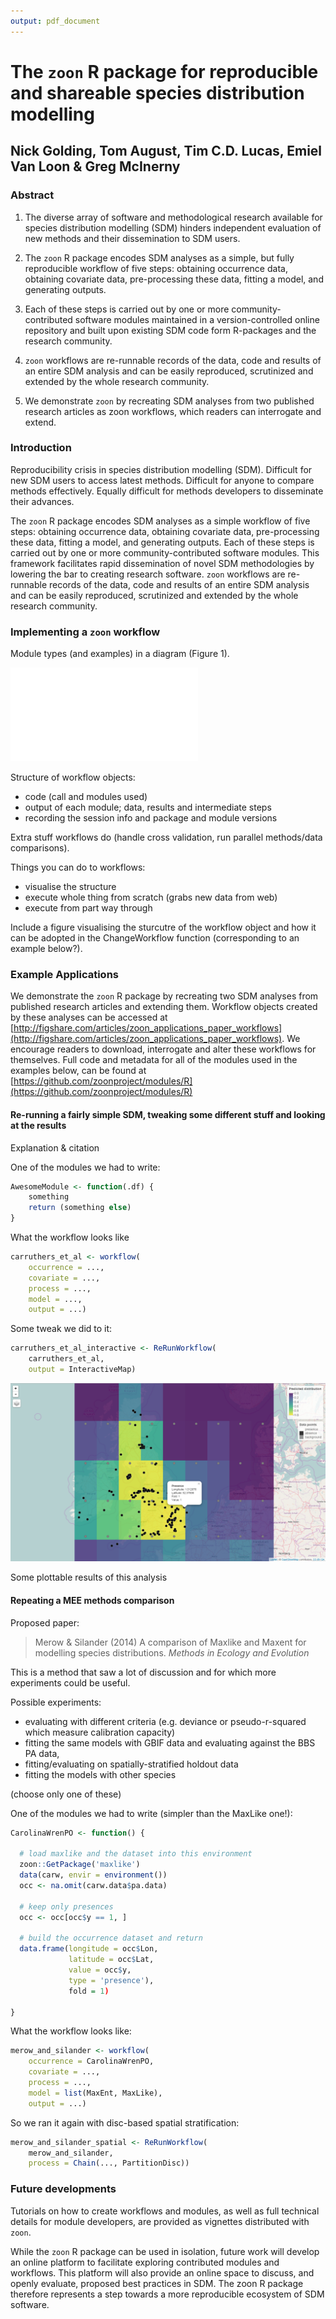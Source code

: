 ```yaml
---
output: pdf_document
---
```

# The `zoon` R package for reproducible and shareable species distribution modelling

## Nick Golding, Tom August, Tim C.D. Lucas, Emiel Van Loon & Greg McInerny

### Abstract

1. The diverse array of software and methodological research available for species distribution modelling (SDM) hinders independent evaluation of new methods and their dissemination to SDM users.  

2. The `zoon` R package encodes SDM analyses as a simple, but fully reproducible workflow of five steps: obtaining occurrence data, obtaining covariate data, pre-processing these data, fitting a model, and generating outputs.

3. Each of these steps is carried out by one or more community-contributed software modules maintained in a version-controlled online repository and built upon existing SDM code form R-packages and the research community.

4. `zoon` workflows are re-runnable records of the data, code and results of an entire SDM analysis and can be easily reproduced, scrutinized and extended by the whole research community.
 
5. We demonstrate `zoon` by recreating SDM analyses from two published research articles as zoon workflows, which readers can interrogate and extend.

### Introduction

<!-- The Problem -->
Reproducibility crisis in species distribution modelling (SDM).
Difficult for new SDM users to access latest methods.
Difficult for anyone to compare methods effectively. 
Equally difficult for methods developers to disseminate their advances.

<!-- The Solution: ZOOOOOON!  -->
The `zoon` R package encodes SDM analyses as a simple workflow of five steps: obtaining occurrence data, obtaining covariate data, pre-processing these data, fitting a model, and generating outputs.
Each of these steps is carried out by one or more community-contributed software modules. 
This framework facilitates rapid dissemination of novel SDM methodologies by lowering the bar to creating research software.
`zoon` workflows are re-runnable records of the data, code and results of an entire SDM analysis and can be easily reproduced, scrutinized and extended by the whole research community.
 
<!-- How It Works -->
### Implementing a `zoon` workflow

Module types (and examples) in a diagram (Figure 1).

![The modular SDM structure encoded by a zoon workflow.
A) Flow diagram representing the module types.
B) The required inputs and outputs for each module types (full details given in the `zoon` vignette 'Building a module').
C) Chaining and listing modules of the same type.
D) An example workflow, corresponding to Example 1 below.](./figs/workflow_schematic.pdf)

Structure of workflow objects:

* code (call and modules used)
* output of each module; data, results and intermediate steps
* recording the session info and package and module versions

Extra stuff workflows do (handle cross validation, run parallel methods/data comparisons).

Things you can do to workflows:

* visualise the structure
* execute whole thing from scratch (grabs new data from web)
* execute from part way through

Include a figure visualising the sturcutre of the workflow object and how it can be adopted in the ChangeWorkflow function (corresponding to an example below?).

### Example Applications

We demonstrate the `zoon` R package by recreating two SDM analyses from published research articles and extending them.
Workflow objects created by these analyses can be accessed at [http://figshare.com/articles/zoon_applications_paper_workflows](http://figshare.com/articles/zoon_applications_paper_workflows).
We encourage readers to download, interrogate and alter these workflows for themselves.
Full code and metadata for all of the modules used in the examples below, can be found at [https://github.com/zoonproject/modules/R](https://github.com/zoonproject/modules/R)

#### Re-running a fairly simple SDM, tweaking some different stuff and looking at the results 

Explanation & citation

One of the modules we had to write:

```r
AwesomeModule <- function(.df) {
    something
    return (something else)
}
```

What the workflow looks like

```r
carruthers_et_al <- workflow(
    occurrence = ...,
    covariate = ...,
    process = ...,
    model = ...,
    output = ...)
```

Some tweak we did to it:

```r
carruthers_et_al_interactive <- ReRunWorkflow(
    carruthers_et_al,
    output = InteractiveMap)
```

![The interactive map module overlay the raw data and predicted distribution, allowing users to interactivly explore thier results.](./figs/interactive_map.png)

Some plottable results of this analysis 

#### Repeating a MEE methods comparison 

Proposed paper:

>Merow & Silander (2014) A comparison of Maxlike and Maxent for modelling species distributions. *Methods in Ecology and Evolution*

This is a method that saw a lot of discussion and for which more experiments could be useful.

Possible experiments:
* evaluating with different criteria (e.g. deviance or pseudo-r-squared which measure calibration capacity)
* fitting the same models with GBIF data and evaluating against the BBS PA data,
* fitting/evaluating on spatially-stratified holdout data
* fitting the models with other species

(choose only one of these)


One of the modules we had to write (simpler than the MaxLike one!):

```r
CarolinaWrenPO <- function() {
  
  # load maxlike and the dataset into this environment
  zoon::GetPackage('maxlike')
  data(carw, envir = environment())
  occ <- na.omit(carw.data$pa.data)

  # keep only presences
  occ <- occ[occ$y == 1, ]
  
  # build the occurrence dataset and return
  data.frame(longitude = occ$Lon,
             latitude = occ$Lat,
             value = occ$y,
             type = 'presence'),
             fold = 1)
  
}
```

What the workflow looks like:

```r
merow_and_silander <- workflow(
    occurrence = CarolinaWrenPO,
    covariate = ...,
    process = ...,
    model = list(MaxEnt, MaxLike),
    output = ...)
```

So we ran it again with disc-based spatial stratification:

```r
merow_and_silander_spatial <- ReRunWorkflow(
    merow_and_silander,
    process = Chain(..., PartitionDisc))
```

### Future developments

Tutorials on how to create workflows and modules, as well as full technical details for module developers, are provided as vignettes distributed with `zoon`.

While the `zoon` R package can be used in isolation, future work will develop an online platform to facilitate exploring contributed modules and workflows.
This platform will also provide an online space to discuss, and openly evaluate, proposed best practices in SDM.
The zoon R package therefore represents a step towards a more reproducible ecosystem of SDM software. 


